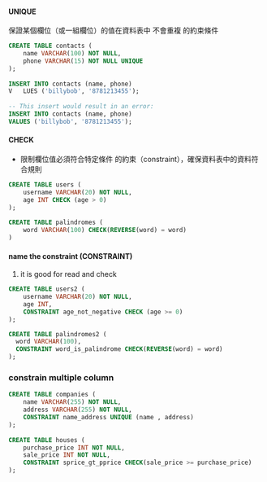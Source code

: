 #### UNIQUE
保證某個欄位（或一組欄位）的值在資料表中 不會重複 的約束條件
```SQL
CREATE TABLE contacts (
    name VARCHAR(100) NOT NULL,
    phone VARCHAR(15) NOT NULL UNIQUE
);
 
INSERT INTO contacts (name, phone)
V   LUES ('billybob', '8781213455');
 
-- This insert would result in an error:
INSERT INTO contacts (name, phone)
VALUES ('billybob', '8781213455');
```

#### CHECK
- 限制欄位值必須符合特定條件 的約束（constraint），確保資料表中的資料符合規則
```SQL
CREATE TABLE users (
    username VARCHAR(20) NOT NULL,
    age INT CHECK (age > 0)
);
 
CREATE TABLE palindromes (
    word VARCHAR(100) CHECK(REVERSE(word) = word)
)
```

#### name the constraint (CONSTRAINT)
1. it is good for read and check

```SQL
CREATE TABLE users2 (
    username VARCHAR(20) NOT NULL,
    age INT,
    CONSTRAINT age_not_negative CHECK (age >= 0)
);

CREATE TABLE palindromes2 (
  word VARCHAR(100),
  CONSTRAINT word_is_palindrome CHECK(REVERSE(word) = word)
);
```

### constrain multiple column
```SQL
CREATE TABLE companies (
    name VARCHAR(255) NOT NULL,
    address VARCHAR(255) NOT NULL,
    CONSTRAINT name_address UNIQUE (name , address)
);
 
CREATE TABLE houses (
    purchase_price INT NOT NULL,
    sale_price INT NOT NULL,
    CONSTRAINT sprice_gt_pprice CHECK(sale_price >= purchase_price)
);
```